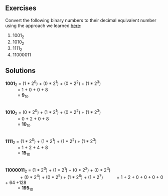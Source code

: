 ## Exercises
Convert the following binary numbers to their decimal equivalent number using the approach we learned [here](https://github.com/Ada-Developers-Academy/textbook-curriculum/blob/master/04-cs-fundamentals/classroom/Essential%20Mathematics.md#converting-from-binary-to-decimal):
1. 1001<sub>2</sub>
1. 1010<sub>2</sub>
1. 1111<sub>2</sub>
1. 11000011</sub>

## Solutions
**1001**<sub>2</sub> = (1 * 2<sup>0</sup>) + (0 * 2<sup>1</sup>) + (0 * 2<sup>2</sup>) + (1 * 2<sup>3</sup>)</br>
&nbsp;&nbsp;&nbsp;&nbsp;&nbsp;&nbsp;&nbsp;&nbsp;&nbsp;&nbsp;= 1 + 0 + 0 + 8</br>
&nbsp;&nbsp;&nbsp;&nbsp;&nbsp;&nbsp;&nbsp;&nbsp;&nbsp;&nbsp;= **9**<sub>10</sub></br></br>

**1010**<sub>2</sub> = (0 * 2<sup>0</sup>) + (1 * 2<sup>1</sup>) + (0 * 2<sup>2</sup>) + (1 * 2<sup>3</sup>)</br>
&nbsp;&nbsp;&nbsp;&nbsp;&nbsp;&nbsp;&nbsp;&nbsp;&nbsp;&nbsp;= 0 + 2 + 0 + 8</br>
&nbsp;&nbsp;&nbsp;&nbsp;&nbsp;&nbsp;&nbsp;&nbsp;&nbsp;&nbsp;= **10**<sub>10</sub></br></br>

**1111**<sub>2</sub> = (1 * 2<sup>0</sup>) + (1 * 2<sup>1</sup>) + (1 * 2<sup>2</sup>) + (1 * 2<sup>3</sup>)</br>
&nbsp;&nbsp;&nbsp;&nbsp;&nbsp;&nbsp;&nbsp;&nbsp;&nbsp;&nbsp;= 1 + 2 + 4 + 8</br>
&nbsp;&nbsp;&nbsp;&nbsp;&nbsp;&nbsp;&nbsp;&nbsp;&nbsp;&nbsp;= **15**<sub>10</sub></br></br>

**11000011**<sub>2</sub> = (1 * 2<sup>0</sup>) + (1 * 2<sup>1</sup>) + (0 * 2<sup>2</sup>) + (0 * 2<sup>3</sup>)</br>
&nbsp;&nbsp;&nbsp;&nbsp;&nbsp;&nbsp;&nbsp;&nbsp;&nbsp;&nbsp;&nbsp;&nbsp;+ (0 * 2<sup>4</sup>) + (0 * 2<sup>5</sup>) + (1 * 2<sup>6</sup>) + (1 * 2<sup>7</sup>)
&nbsp;&nbsp;&nbsp;&nbsp;&nbsp;&nbsp;&nbsp;&nbsp;&nbsp;&nbsp;= 1 + 2 + 0 + 0 + 0 + 0 + 64 +128</br>
&nbsp;&nbsp;&nbsp;&nbsp;&nbsp;&nbsp;&nbsp;&nbsp;&nbsp;&nbsp;= **195**<sub>10</sub></br></br>
